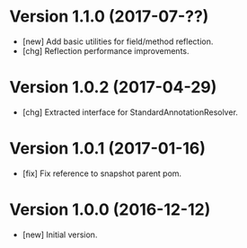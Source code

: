 # Version 1.1.0 (2017-07-??)

* [new] Add basic utilities for field/method reflection.
* [chg] Reflection performance improvements.

# Version 1.0.2 (2017-04-29)

* [chg] Extracted interface for StandardAnnotationResolver.
 
# Version 1.0.1 (2017-01-16)

* [fix] Fix reference to snapshot parent pom. 

# Version 1.0.0 (2016-12-12)

* [new] Initial version.
